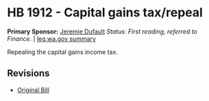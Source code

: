 # HB 1912 - Capital gains tax/repeal
**Primary Sponsor:** [Jeremie Dufault](/person/leg/dufault_je.md)
*Status: First reading, referred to Finance.* | [leg.wa.gov summary](https://app.leg.wa.gov/billsummary?BillNumber=1912&Year=2021)

Repealing the capital gains income tax.

## Revisions
* [Original Bill](1/)